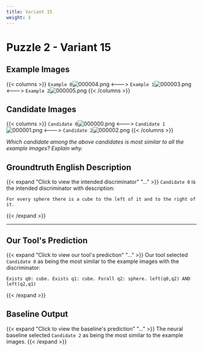```yaml
---
title: Variant 15
weight: 3
---
```


# Puzzle 2 - Variant 15

## Example Images
{{< columns >}}
`Example 0`![000004.png](/clevr-variants/agreement/fovariant-15/render/images/CLEVR_val_000004.png)
<--->
`Example 1`![000003.png](/clevr-variants/agreement/fovariant-15/render/images/CLEVR_val_000003.png)
<--->
`Example 2`![000005.png](/clevr-variants/agreement/fovariant-15/render/images/CLEVR_val_000005.png)
{{< /columns >}}

## Candidate Images
{{< columns >}}
`Candidate 0`![000000.png](/clevr-variants/agreement/fovariant-15/render/images/CLEVR_val_000000.png)
<--->
`Candidate 1`![000001.png](/clevr-variants/agreement/fovariant-15/render/images/CLEVR_val_000001.png)
<--->
`Candidate 2`![000002.png](/clevr-variants/agreement/fovariant-15/render/images/CLEVR_val_000002.png)
{{< /columns >}}

*Which candidate among the above candidates is most similar to all the example images? Explain why.*

## Groundtruth English Description

{{< expand "Click to view the intended discriminator" "..." >}}
`Candidate 0` is the intended discriminator with description:
```plaintext 
For every sphere there is a cube to the left of it and to the right of it.
```
{{< /expand >}}

---



## Our Tool's Prediction

{{< expand "Click to view our tool's prediction" "..." >}}
Our tool selected `Candidate 0` as being the most similar to the example images with the discriminator:
```plaintext
Exists q0: cube. Exists q1: cube. Forall q2: sphere. left(q0,q2) AND left(q2,q1)
```
{{< /expand >}}



## Baseline Output

{{< expand "Click to view the baseline's prediction" "..." >}}
The neural baseline selected `Candidate 2` as being the most similar to the example images.
{{< /expand >}}

